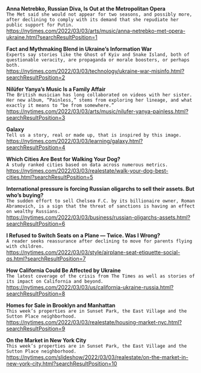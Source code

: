 **Anna Netrebko, Russian Diva, Is Out at the Metropolitan Opera**\
`The Met said she would not appear for two seasons, and possibly more, after declining to comply with its demand that she repudiate her public support for Putin.`\
https://nytimes.com/2022/03/03/arts/music/anna-netrebko-met-opera-ukraine.html?searchResultPosition=1

**Fact and Mythmaking Blend in Ukraine’s Information War**\
`Experts say stories like the Ghost of Kyiv and Snake Island, both of questionable veracity, are propaganda or morale boosters, or perhaps both.`\
https://nytimes.com/2022/03/03/technology/ukraine-war-misinfo.html?searchResultPosition=2

**Nilüfer Yanya’s Music Is a Family Affair**\
`The British musician has long collaborated on videos with her sister. Her new album, “Painless,” stems from exploring her lineage, and what exactly it means to “be from somewhere.”`\
https://nytimes.com/2022/03/03/arts/music/nilufer-yanya-painless.html?searchResultPosition=3

**Galaxy**\
`Tell us a story, real or made up, that is inspired by this image.`\
https://nytimes.com/2022/03/03/learning/galaxy.html?searchResultPosition=4

**Which Cities Are Best for Walking Your Dog?**\
`A study ranked cities based on data across numerous metrics.`\
https://nytimes.com/2022/03/03/realestate/walk-your-dog-best-cities.html?searchResultPosition=5

**International pressure is forcing Russian oligarchs to sell their assets. But who’s buying?**\
`The sudden effort to sell Chelsea F.C. by its billionaire owner, Roman Abramovich, is a sign that the threat of sanctions is having an effect on wealthy Russians.`\
https://nytimes.com/2022/03/03/business/russian-oligarchs-assets.html?searchResultPosition=6

**I Refused to Switch Seats on a Plane — Twice. Was I Wrong?**\
`A reader seeks reassurance after declining to move for parents flying with children.`\
https://nytimes.com/2022/03/03/style/airplane-seat-etiquette-social-qs.html?searchResultPosition=7

**How California Could Be Affected by Ukraine**\
`The latest coverage of the crisis from The Times as well as stories of its impact on California and beyond.`\
https://nytimes.com/2022/03/03/us/california-ukraine-russia.html?searchResultPosition=8

**Homes for Sale in Brooklyn and Manhattan**\
`This week’s properties are in Sunset Park, the East Village and the Sutton Place neighborhood.`\
https://nytimes.com/2022/03/03/realestate/housing-market-nyc.html?searchResultPosition=9

**On the Market in New York City**\
`This week’s properties are in Sunset Park, the East Village and the Sutton Place neighborhood.`\
https://nytimes.com/slideshow/2022/03/03/realestate/on-the-market-in-new-york-city.html?searchResultPosition=10


